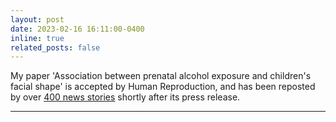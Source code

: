 ```yaml
---
layout: post
date: 2023-02-16 16:11:00-0400
inline: true
related_posts: false
---
```

My paper 'Association between prenatal alcohol exposure and children's facial shape' is accepted by Human Reproduction, and has been reposted by over <a href="https://oxfordjournals.altmetric.com/details/142598354/news">400 news stories</a> shortly after its press release.


***
